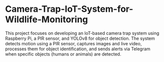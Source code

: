 # Camera-Trap-IoT-System-for-Wildlife-Monitoring
This project focuses on developing an IoT-based camera trap system using Raspberry Pi, a PIR sensor, and YOLOv8 for object detection. The system detects motion using a PIR sensor, captures images and live video, processes them for object identification, and sends alerts via Telegram when specific objects (humans or animals) are detected.
